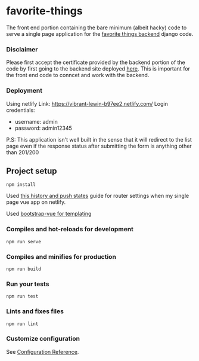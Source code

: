 # favorite-things
The front end portion containing the bare minimum (albeit hacky) 
code to serve a single page application for the 
[favorite things backend](https://github.com/Alig1493/favorites-backend) 
django code.

### Disclaimer
Please first accept the certificate provided by the backend portion of the code
by first going to the backend site deployed [here](https://13.235.4.179/). This is 
important for the front end code to conncet and work with the backend.

### Deployment
Using netlify
Link: https://vibrant-lewin-b97ee2.netlify.com/
Login credentials:
* username: admin
* password: admin12345

P.S: This application isn't well built in the sense that it will 
redirect to the list page even if the response status after submitting the
form is anything other than 201/200

## Project setup
```
npm install
```
Used [this history and push states](https://www.netlify.com/docs/redirects/)
guide for router settings when my single page vue app on netlify.

Used [bootstrap-vue for templating](https://bootstrap-vue.js.org/docs/)


### Compiles and hot-reloads for development
```
npm run serve
```

### Compiles and minifies for production
```
npm run build
```

### Run your tests
```
npm run test
```

### Lints and fixes files
```
npm run lint
```

### Customize configuration
See [Configuration Reference](https://cli.vuejs.org/config/).


